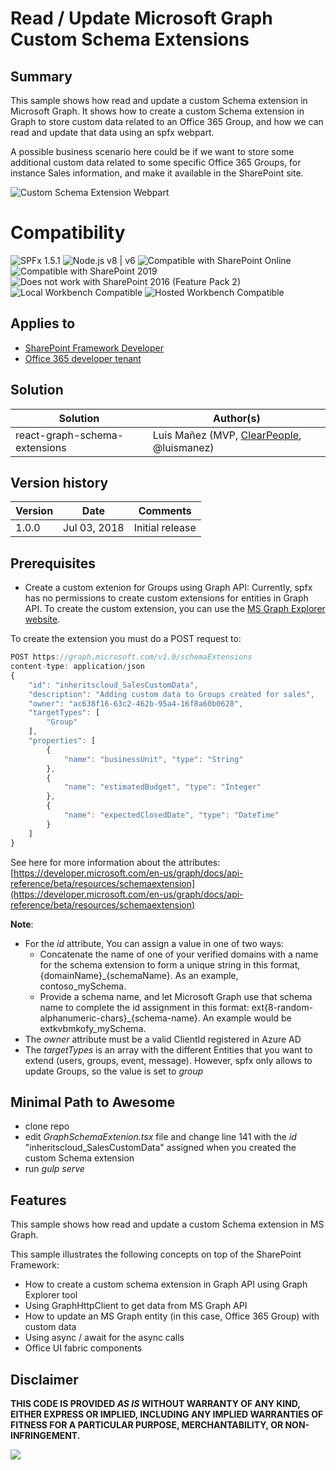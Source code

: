 # Read / Update Microsoft Graph Custom Schema Extensions

## Summary
This sample shows how read and update a custom Schema extension in Microsoft Graph. It shows how to create a
custom Schema extension in Graph to store custom data related to an Office 365 Group, and how we can read and update
that data using an spfx webpart.

A possible business scenario here could be if we want to store some additional custom data related to some specific
Office 365 Groups, for instance Sales information, and make it available in the SharePoint site.

![Custom Schema Extension Webpart](./assets/webpart.png)


# Compatibility

![SPFx 1.5.1](https://img.shields.io/badge/SPFx-1.5.1-green.svg) 
![Node.js v8 | v6](https://img.shields.io/badge/Node.js-v8%20%7C%20v6-green.svg) 
![Compatible with SharePoint Online](https://img.shields.io/badge/SharePoint%20Online-Compatible-green.svg)
![Compatible with SharePoint 2019](https://img.shields.io/badge/SharePoint%20Server%202019-Compatible-green.svg)
![Does not work with SharePoint 2016 (Feature Pack 2)](https://img.shields.io/badge/SharePoint%20Server%202016%20(Feature%20Pack%202)-Incompatible-red.svg "SharePoint Server 2016 Feature Pack 2 requires SPFx 1.1")
![Local Workbench Compatible](https://img.shields.io/badge/Local%20Workbench-Compatible-green.svg)
![Hosted Workbench Compatible](https://img.shields.io/badge/Hosted%20Workbench-Compatible-green.svg)

## Applies to

* [SharePoint Framework Developer](https://docs.microsoft.com/sharepoint/dev/spfx/sharepoint-framework-overview)
* [Office 365 developer tenant](https://docs.microsoft.com/sharepoint/dev/spfx/set-up-your-developer-tenant)

## Solution

Solution|Author(s)
--------|---------
react-graph-schema-extensions|Luis Mañez (MVP, [ClearPeople](http://www.clearpeople.com), @luismanez)

## Version history

Version|Date|Comments
-------|----|--------
1.0.0|Jul 03, 2018|Initial release



## Prerequisites
* Create a custom extenion for Groups using Graph API: Currently, spfx has no permissions to create custom extensions
for entities in Graph API. To create the custom extension, you can use the [MS Graph Explorer website](https://developer.microsoft.com/en-us/graph/graph-explorer).

To create the extension you must do a POST request to:

```js
POST https://graph.microsoft.com/v1.0/schemaExtensions
content-type: application/json
{
    "id": "inheritscloud_SalesCustomData",
    "description": "Adding custom data to Groups created for sales",
    "owner": "ac638f16-63c2-462b-95a4-16f8a60b0628",
    "targetTypes": [
        "Group"
    ],
    "properties": [
        {
            "name": "businessUnit", "type": "String"
        },
        {
            "name": "estimatedBudget", "type": "Integer"
        },
        {
            "name": "expectedClosedDate", "type": "DateTime"
        }
    ]
}
```

See here for more information about the attributes: [https://developer.microsoft.com/en-us/graph/docs/api-reference/beta/resources/schemaextension](https://developer.microsoft.com/en-us/graph/docs/api-reference/beta/resources/schemaextension)

__Note__:
* For the _id_ attribute, You can assign a value in one of two ways:
    * Concatenate the name of one of your verified domains with a name for the schema extension to form a unique string in this format, {domainName}_{schemaName}. As an example, contoso_mySchema. 
    * Provide a schema name, and let Microsoft Graph use that schema name to complete the id assignment in this format: ext{8-random-alphanumeric-chars}_{schema-name}. An example would be extkvbmkofy_mySchema.
* The _owner_ attribute must be a valid ClientId registered in Azure AD
* The _targetTypes_ is an array with the different Entities that you want to extend (users, groups, event, message). However, spfx only allows to update Groups, so the value is set to _group_

## Minimal Path to Awesome

* clone repo
* edit _GraphSchemaExtenion.tsx_ file and change line 141 with the _id_ "inheritscloud_SalesCustomData" assigned when you created the custom Schema extension
* run _gulp serve_

## Features

This sample shows how read and update a custom Schema extension in MS Graph.

This sample illustrates the following concepts on top of the SharePoint Framework:

* How to create a custom schema extension in Graph API using Graph Explorer tool
* Using GraphHttpClient to get data from MS Graph API
* How to update an MS Graph entity (in this case, Office 365 Group) with custom data
* Using async / await for the async calls
* Office UI fabric components


## Disclaimer

**THIS CODE IS PROVIDED *AS IS* WITHOUT WARRANTY OF ANY KIND, EITHER EXPRESS OR IMPLIED, INCLUDING ANY IMPLIED WARRANTIES OF FITNESS FOR A PARTICULAR PURPOSE, MERCHANTABILITY, OR NON-INFRINGEMENT.**


<img src="https://telemetry.sharepointpnp.com/sp-dev-fx-webparts/samples/react-graph-schema-extensions" />
